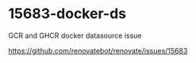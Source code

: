 # 15683-docker-ds

GCR and GHCR docker datasource issue

https://github.com/renovatebot/renovate/issues/15683
